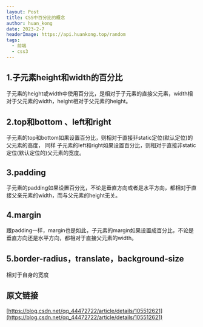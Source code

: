 ```yaml
---
layout: Post
title: CSS中百分比的概念
author: huan_kong
date: 2023-2-7
headerImage: https://api.huankong.top/random
tags:
  - 前端
  - css3
---
```


## 1.子元素height和width的百分比

子元素的height或width中使用百分比，是相对于子元素的直接父元素，width相对于父元素的width，height相对于父元素的height。

## 2.top和bottom 、left和right

子元素的top和bottom如果设置百分比，则相对于直接非static定位(默认定位)的父元素的高度，
同样
子元素的left和right如果设置百分比，则相对于直接非static定位(默认定位的)父元素的宽度。

## 3.padding

子元素的padding如果设置百分比，不论是垂直方向或者是水平方向，都相对于直接父亲元素的width，而与父元素的height无关。

## 4.margin

跟padding一样，margin也是如此，子元素的margin如果设置成百分比，不论是垂直方向还是水平方向，都相对于直接父元素的width。

## 5.border-radius，translate，background-size

相对于自身的宽度

## 原文链接

[https://blog.csdn.net/qq_44472722/article/details/105512621](https://blog.csdn.net/qq_44472722/article/details/105512621)
